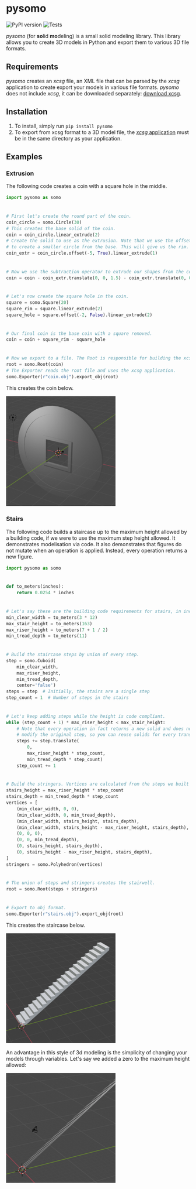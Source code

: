 # pysomo

![PyPI version](https://img.shields.io/pypi/pyversions/pysomo)
![Tests](https://img.shields.io/github/workflow/status/louiscarl/pysomo/Python%20application?label=tests)

_pysomo_ (for **so**lid **mo**deling) is a small solid modeling library. This library allows you to create 3D models in Python and export them to various 3D file formats.

## Requirements
_pysomo_ creates an _xcsg_ file, an XML file that can be parsed by the _xcsg_ application to create export your models in various file formats. _pysomo_ does not include _xcsg_, it can be downloaded separately: [download xcsg](https://github.com/arnholm/xcsg/releases).

## Installation
1. To install, simply run `pip install pysomo`
2. To export from xcsg format to a 3D model file, the [_xcsg_ application](https://github.com/arnholm/xcsg) must be in the same directory as your application.

## Examples

### Extrusion
The following code creates a coin with a square hole in the middle.
```python
import pysomo as somo


# First let's create the round part of the coin.
coin_circle = somo.Circle(30)
# This creates the base solid of the coin.
coin = coin_circle.linear_extrude(2)
# Create the solid to use as the extrusion. Note that we use the offset method
# to create a smaller circle from the base. This will give us the rim.
coin_extr = coin_circle.offset(-5, True).linear_extrude(1)


# Now we use the subtraction operator to extrude our shapes from the coin.
coin = coin - coin_extr.translate(0, 0, 1.5) - coin_extr.translate(0, 0, -0.5)


# Let's now create the square hole in the coin.
square = somo.Square(20)
square_rim = square.linear_extrude(2)
square_hole = square.offset(-2, False).linear_extrude(2)


# Our final coin is the base coin with a square removed.
coin = coin + square_rim - square_hole


# Now we export to a file. The Root is responsible for building the xcsg file.
root = somo.Root(coin)
# The Exporter reads the root file and uses the xcsg application.
somo.Exporter(r"coin.obj").export_obj(root)

```
This creates the coin below.

![Extrusion solid](https://github.com/louiscarl/pysomo/raw/master/img/coin.png "Extrusion of a square from a larger circle.")

### Stairs
The following code builds a staircase up to the maximum height allowed by a building code, if we were to use the maximum step height allowed. It demonstrates modelisation via code. It also demonstrates that figures do not mutate when an operation is applied. Instead, every operation returns a new figure.
```python
import pysomo as somo


def to_meters(inches):
    return 0.0254 * inches


# Let's say these are the building code requirements for stairs, in inches.
min_clear_width = to_meters(3 * 12)
max_stair_height = to_meters(163)
max_riser_height = to_meters(7 + 1 / 2)
min_tread_depth = to_meters(11)


# Build the staircase steps by union of every step.
step = somo.Cuboid(
    min_clear_width,
    max_riser_height,
    min_tread_depth,
    center='false')
steps = step  # Initially, the stairs are a single step
step_count = 1  # Number of steps in the stairs


# Let's keep adding steps while the height is code compliant.
while (step_count + 1) * max_riser_height < max_stair_height:
    # Note that every operation in fact returns a new solid and does not
    # modify the original step, so you can reuse solids for every translation.
    steps += step.translate(
        0,
        max_riser_height * step_count,
        min_tread_depth * step_count)
    step_count += 1


# Build the stringers. Vertices are calculated from the steps we built above.
stairs_height = max_riser_height * step_count
stairs_depth = min_tread_depth * step_count
vertices = [
    (min_clear_width, 0, 0),
    (min_clear_width, 0, min_tread_depth),
    (min_clear_width, stairs_height, stairs_depth),
    (min_clear_width, stairs_height - max_riser_height, stairs_depth),
    (0, 0, 0),
    (0, 0, min_tread_depth),
    (0, stairs_height, stairs_depth),
    (0, stairs_height - max_riser_height, stairs_depth),
]
stringers = somo.Polyhedron(vertices)


# The union of steps and stringers creates the stairwell.
root = somo.Root(steps + stringers)


# Export to obj format.
somo.Exporter(r"stairs.obj").export_obj(root)
```
This creates the staircase below.

![Stairs](https://github.com/louiscarl/pysomo/raw/master/img/stairs.png "Generated stairs at a compliant height.")

An advantage in this style of 3d modeling is the simplicity of changing your models through variables. Let's say we added a zero to the maximum height allowed:

![Stairs](https://github.com/louiscarl/pysomo/raw/master/img/superstairs.png "Generated staircase that is way too high.")
